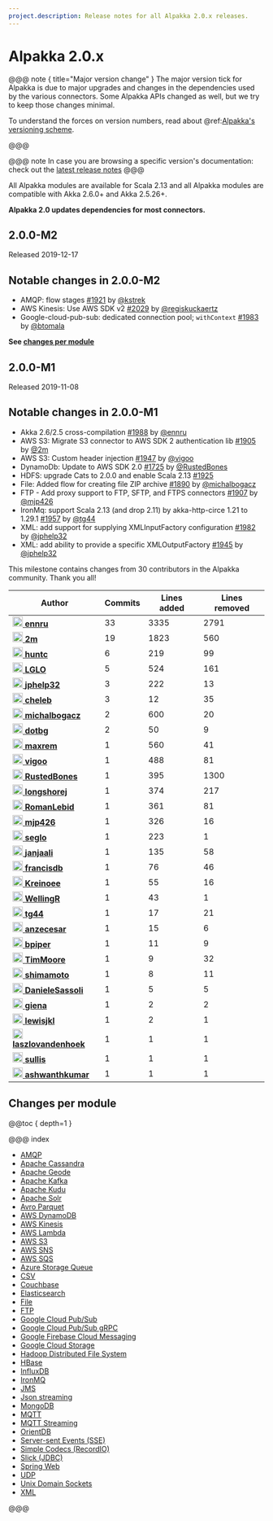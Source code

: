 ```yaml
---
project.description: Release notes for all Alpakka 2.0.x releases.
---
```

# Alpakka 2.0.x

@@@ note { title="Major version change" }
The major version tick for Alpakka is due to major upgrades and changes in the dependencies used by the various connectors.
Some Alpakka APIs changed as well, but we try to keep those changes minimal.

To understand the forces on version numbers, read about @ref:[Alpakka's versioning scheme](../other-docs/versioning.md). 

@@@

@@@ note
In case you are browsing a specific version's documentation: check out the [latest release notes](https://doc.akka.io/docs/alpakka/current/release-notes/)
@@@

All Alpakka modules are available for Scala 2.13 and all Alpakka modules are compatible with Akka 2.6.0+ and Akka 2.5.26+.

**Alpakka 2.0 updates dependencies for most connectors.**


## 2.0.0-M2

Released 2019-12-17

## Notable changes in 2.0.0-M2

- AMQP: flow stages [#1921](https://github.com/akka/alpakka/issues/1921) by [@kstrek](https://github.com/kstrek)
- AWS Kinesis: Use AWS SDK v2 [#2029](https://github.com/akka/alpakka/issues/2029) by [@regiskuckaertz](https://github.com/regiskuckaertz)
- Google-cloud-pub-sub: dedicated connection pool; `withContext` [#1983](https://github.com/akka/alpakka/issues/1983) by [@btomala](https://github.com/btomala)

**See [changes per module](#changes-per-module)**


## 2.0.0-M1

Released 2019-11-08

## Notable changes in 2.0.0-M1

- Akka 2.6/2.5 cross-compilation [#1988](https://github.com/akka/alpakka/issues/1988) by [@ennru](https://github.com/ennru)
- AWS S3: Migrate S3 connector to AWS SDK 2 authentication lib [#1905](https://github.com/akka/alpakka/pull/1905) by [@2m](https://github.com/2m)
- AWS S3: Custom header injection [#1947](https://github.com/akka/alpakka/pull/1947) by [@vigoo](https://github.com/vigoo)
- DynamoDb: Update to AWS SDK 2.0 [#1725](https://github.com/akka/alpakka/pull/1725) by [@RustedBones](https://github.com/RustedBones)
- HDFS: upgrade Cats to 2.0.0 and enable Scala 2.13 [#1925](https://github.com/akka/alpakka/pull/1925)
- File: Added flow for creating file ZIP archive [#1890](https://github.com/akka/alpakka/pull/1890) by [@michalbogacz](https://github.com/michalbogacz)
- FTP - Add proxy support to FTP, SFTP, and FTPS connectors [#1907](https://github.com/akka/alpakka/pull/1907) by [@mjp426](https://github.com/mjp426)
- IronMq: support Scala 2.13 (and drop 2.11) by akka-http-circe 1.21 to 1.29.1 [#1957](https://github.com/akka/alpakka/issues/1957) by [@tg44](https://github.com/tg44)
- XML: add support for supplying XMLInputFactory configuration [#1982](https://github.com/akka/alpakka/issues/1982) by [@jphelp32](https://github.com/jphelp32)
- XML: add ability to provide a specific XMLOutputFactory [#1945](https://github.com/akka/alpakka/pull/1945) by [@jphelp32](https://github.com/jphelp32)

This milestone contains changes from 30 contributors in the Alpakka community. Thank you all!

| Author | Commits | Lines added | Lines removed |
| ------ | ------- | ----------- | ------------- |
| [<img width="20" alt="ennru" src="https://avatars3.githubusercontent.com/u/458526?v=4&amp;s=40"/> **ennru**](https://github.com/ennru) | 33 | 3335 | 2791 |
| [<img width="20" alt="2m" src="https://avatars3.githubusercontent.com/u/422086?v=4&amp;s=40"/> **2m**](https://github.com/2m) | 19 | 1823 | 560 |
| [<img width="20" alt="huntc" src="https://avatars2.githubusercontent.com/u/694893?v=4&amp;s=40"/> **huntc**](https://github.com/huntc) | 6 | 219 | 99 |
| [<img width="20" alt="LGLO" src="https://avatars2.githubusercontent.com/u/2694353?v=4&amp;s=40"/> **LGLO**](https://github.com/LGLO) | 5 | 524 | 161 |
| [<img width="20" alt="jphelp32" src="https://avatars3.githubusercontent.com/u/2238383?v=4&amp;s=40"/> **jphelp32**](https://github.com/jphelp32) | 3 | 222 | 13 |
| [<img width="20" alt="cheleb" src="https://avatars0.githubusercontent.com/u/378539?v=4&amp;s=40"/> **cheleb**](https://github.com/cheleb) | 3 | 12 | 35 |
| [<img width="20" alt="michalbogacz" src="https://avatars0.githubusercontent.com/u/11833270?v=4&amp;s=40"/> **michalbogacz**](https://github.com/michalbogacz) | 2 | 600 | 20 |
| [<img width="20" alt="dotbg" src="https://avatars0.githubusercontent.com/u/367403?v=4&amp;s=40"/> **dotbg**](https://github.com/dotbg) | 2 | 50 | 9 |
| [<img width="20" alt="maxrem" src="https://avatars3.githubusercontent.com/u/21196963?v=4&amp;s=40"/> **maxrem**](https://github.com/maxrem) | 1 | 560 | 41 |
| [<img width="20" alt="vigoo" src="https://avatars2.githubusercontent.com/u/2292489?v=4&amp;s=40"/> **vigoo**](https://github.com/vigoo) | 1 | 488 | 81 |
| [<img width="20" alt="RustedBones" src="https://avatars3.githubusercontent.com/u/2845540?v=4&amp;s=40"/> **RustedBones**](https://github.com/RustedBones) | 1 | 395 | 1300 |
| [<img width="20" alt="longshorej" src="https://avatars1.githubusercontent.com/u/515201?v=4&amp;s=40"/> **longshorej**](https://github.com/longshorej) | 1 | 374 | 217 |
| [<img width="20" alt="RomanLebid" src="https://avatars0.githubusercontent.com/u/51950394?v=4&amp;s=40"/> **RomanLebid**](https://github.com/RomanLebid) | 1 | 361 | 81 |
| [<img width="20" alt="mjp426" src="https://avatars1.githubusercontent.com/u/12141026?v=4&amp;s=40"/> **mjp426**](https://github.com/mjp426) | 1 | 326 | 16 |
| [<img width="20" alt="seglo" src="https://avatars2.githubusercontent.com/u/1148412?v=4&amp;s=40"/> **seglo**](https://github.com/seglo) | 1 | 223 | 1 |
| [<img width="20" alt="janjaali" src="https://avatars2.githubusercontent.com/u/1159996?v=4&amp;s=40"/> **janjaali**](https://github.com/janjaali) | 1 | 135 | 58 |
| [<img width="20" alt="francisdb" src="https://avatars0.githubusercontent.com/u/161305?v=4&amp;s=40"/> **francisdb**](https://github.com/francisdb) | 1 | 76 | 46 |
| [<img width="20" alt="Kreinoee" src="https://avatars3.githubusercontent.com/u/851301?v=4&amp;s=40"/> **Kreinoee**](https://github.com/Kreinoee) | 1 | 55 | 16 |
| [<img width="20" alt="WellingR" src="https://avatars1.githubusercontent.com/u/4014179?v=4&amp;s=40"/> **WellingR**](https://github.com/WellingR) | 1 | 43 | 1 |
| [<img width="20" alt="tg44" src="https://avatars1.githubusercontent.com/u/31839?v=4&amp;s=40"/> **tg44**](https://github.com/tg44) | 1 | 17 | 21 |
| [<img width="20" alt="anzecesar" src="https://avatars1.githubusercontent.com/u/71454?v=4&amp;s=40"/> **anzecesar**](https://github.com/anzecesar) | 1 | 15 | 6 |
| [<img width="20" alt="bpiper" src="https://avatars3.githubusercontent.com/u/12616466?v=4&amp;s=40"/> **bpiper**](https://github.com/bpiper) | 1 | 11 | 9 |
| [<img width="20" alt="TimMoore" src="https://avatars0.githubusercontent.com/u/44385?v=4&amp;s=40"/> **TimMoore**](https://github.com/TimMoore) | 1 | 9 | 32 |
| [<img width="20" alt="shimamoto" src="https://avatars1.githubusercontent.com/u/1875052?v=4&amp;s=40"/> **shimamoto**](https://github.com/shimamoto) | 1 | 8 | 11 |
| [<img width="20" alt="DanieleSassoli" src="https://avatars0.githubusercontent.com/u/4007741?v=4&amp;s=40"/> **DanieleSassoli**](https://github.com/DanieleSassoli) | 1 | 5 | 5 |
| [<img width="20" alt="giena" src="https://avatars3.githubusercontent.com/u/6929360?v=4&amp;s=40"/> **giena**](https://github.com/giena) | 1 | 2 | 2 |
| [<img width="20" alt="lewisjkl" src="https://avatars3.githubusercontent.com/u/13733772?v=4&amp;s=40"/> **lewisjkl**](https://github.com/lewisjkl) | 1 | 2 | 1 |
| [<img width="20" alt="laszlovandenhoek" src="https://avatars3.githubusercontent.com/u/998449?v=4&amp;s=40"/> **laszlovandenhoek**](https://github.com/laszlovandenhoek) | 1 | 1 | 1 |
| [<img width="20" alt="sullis" src="https://avatars3.githubusercontent.com/u/30938?v=4&amp;s=40"/> **sullis**](https://github.com/sullis) | 1 | 1 | 1 |
| [<img width="20" alt="ashwanthkumar" src="https://avatars0.githubusercontent.com/u/600279?v=4&amp;s=40"/> **ashwanthkumar**](https://github.com/ashwanthkumar) | 1 | 1 | 1 |


## Changes per module

@@toc { depth=1 }

@@@ index

* [AMQP](2.0.x/amqp.md)
* [Apache Cassandra](2.0.x/cassandra.md)
* [Apache Geode](2.0.x/geode.md)
* [Apache Kafka](2.0.x/kafka.md)
* [Apache Kudu](2.0.x/kudu.md)
* [Apache Solr](2.0.x/solr.md)
* [Avro Parquet](2.0.x/avroparquet.md)
* [AWS DynamoDB](2.0.x/dynamodb.md)
* [AWS Kinesis](2.0.x/kinesis.md)
* [AWS Lambda](2.0.x/awslambda.md)
* [AWS S3](2.0.x/s3.md)
* [AWS SNS](2.0.x/sns.md)
* [AWS SQS](2.0.x/sqs.md)
* [Azure Storage Queue](2.0.x/azure-storage-queue.md)
* [CSV](2.0.x/csv.md)
* [Couchbase](2.0.x/couchbase.md)
* [Elasticsearch](2.0.x/elasticsearch.md)
* [File](2.0.x/file.md)
* [FTP](2.0.x/ftp.md)
* [Google Cloud Pub/Sub](2.0.x/google-cloud-pub-sub.md)
* [Google Cloud Pub/Sub gRPC](2.0.x/google-cloud-pub-sub-grpc.md)
* [Google Firebase Cloud Messaging](2.0.x/google-fcm.md)
* [Google Cloud Storage](2.0.x/google-cloud-storage.md)
* [Hadoop Distributed File System](2.0.x/hdfs.md)
* [HBase](2.0.x/hbase.md)
* [InfluxDB](2.0.x/influxdb.md)
* [IronMQ](2.0.x/ironmq.md)
* [JMS](2.0.x/jms.md)
* [Json streaming](2.0.x/json-streaming.md)
* [MongoDB](2.0.x/mongodb.md)
* [MQTT](2.0.x/mqtt.md)
* [MQTT Streaming](2.0.x/mqtt-streaming.md)
* [OrientDB](2.0.x/orientdb.md)
* [Server-sent Events (SSE)](2.0.x/sse.md)
* [Simple Codecs (RecordIO)](2.0.x/simple-codecs.md)
* [Slick (JDBC)](2.0.x/slick.md)
* [Spring Web](2.0.x/spring-web.md)
* [UDP](2.0.x/udp.md)
* [Unix Domain Sockets](2.0.x/unix-domain-socket.md)
* [XML](2.0.x/xml.md)


@@@
